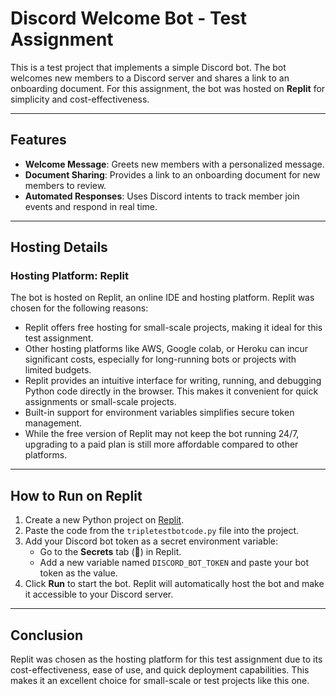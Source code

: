 # Discord Welcome Bot - Test Assignment

This is a test project that implements a simple Discord bot. The bot welcomes new members to a Discord server and shares a link to an onboarding document. For this assignment, the bot was hosted on **Replit** for simplicity and cost-effectiveness.

---

## Features
- **Welcome Message**: Greets new members with a personalized message.
- **Document Sharing**: Provides a link to an onboarding document for new members to review.
- **Automated Responses**: Uses Discord intents to track member join events and respond in real time.

---

## Hosting Details

### Hosting Platform: **Replit**
The bot is hosted on Replit, an online IDE and hosting platform. Replit was chosen for the following reasons:

   - Replit offers free hosting for small-scale projects, making it ideal for this test assignment.
   - Other hosting platforms like AWS, Google colab, or Heroku can incur significant costs, especially for long-running bots or projects with limited budgets.
   - Replit provides an intuitive interface for writing, running, and debugging Python code directly in the browser. This makes it convenient for quick assignments or small-scale projects.
   - Built-in support for environment variables simplifies secure token management.
   - While the free version of Replit may not keep the bot running 24/7, upgrading to a paid plan is still more affordable compared to other platforms.
---

## How to Run on Replit
1. Create a new Python project on [Replit](https://replit.com/).
2. Paste the code from the `tripletestbotcode.py` file into the project.
3. Add your Discord bot token as a secret environment variable:
   - Go to the **Secrets** tab (🔑) in Replit.
   - Add a new variable named `DISCORD_BOT_TOKEN` and paste your bot token as the value.
4. Click **Run** to start the bot. Replit will automatically host the bot and make it accessible to your Discord server.

---

## Conclusion
Replit was chosen as the hosting platform for this test assignment due to its cost-effectiveness, ease of use, and quick deployment capabilities. This makes it an excellent choice for small-scale or test projects like this one.
